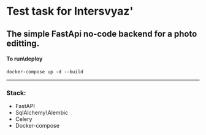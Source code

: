 # Test task for Intersvyaz'

The simple FastApi no-code backend for a photo editting.
---

#### To run\deploy

``` shell
docker-compose up -d --build
```

---
### Stack:
- FastAPI
- SqlAlchemy\Alembic
- Celery
- Docker-compose